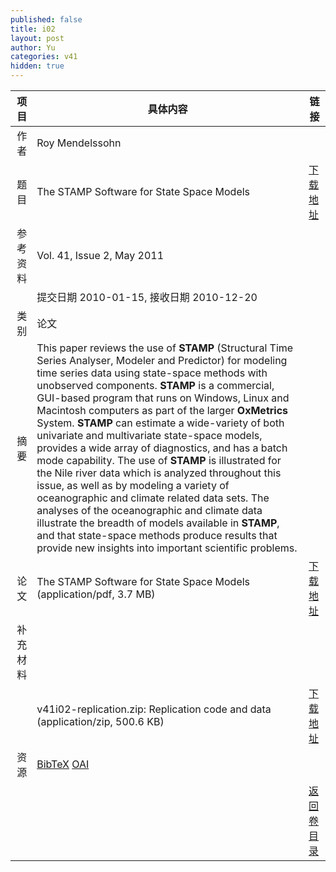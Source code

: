 ```yaml
---
published: false
title: i02
layout: post
author: Yu
categories: v41
hidden: true
---
```


| 项目 | 具体内容 | 链接 |
|---:|---|---|
| 作者 | Roy Mendelssohn| |
| 题目 |The STAMP Software for State Space Models | [下载地址](http://www.jstatsoft.org/v41/i02/paper) |
| 参考资料 |Vol. 41, Issue 2, May 2011 | |
| | 提交日期 2010-01-15, 接收日期 2010-12-20| | 
| 类别 | 论文| |
| 摘要 | This paper reviews the use of <b>STAMP</b> (Structural Time Series Analyser, Modeler and Predictor) for modeling time series data using state-space methods with unobserved components. <b>STAMP</b> is a commercial, GUI-based program that runs on Windows, Linux and Macintosh computers as part of the larger <b>OxMetrics</b> System. <b>STAMP</b> can estimate a wide-variety of both univariate and multivariate state-space models, provides a wide array of diagnostics, and has a batch mode capability. The use of <b>STAMP</b> is illustrated for the Nile river data which is analyzed throughout this issue, as well as by modeling a variety of oceanographic and climate related data sets. The analyses of the oceanographic and climate data illustrate the breadth of models available in <b>STAMP</b>, and that state-space methods produce results that provide new insights into important scientific problems.| |
| 论文 | The STAMP Software for State Space Models  (application/pdf, 3.7 MB)| [下载地址](http://www.jstatsoft.org/v41/i02/paper) |
| 补充材料 | | |
| |v41i02-replication.zip: Replication code and data  (application/zip, 500.6 KB)|  [下载地址](http://www.jstatsoft.org/v41/i02/supp/1) |
| 资源 | [BibTeX](http://www.jstatsoft.org/v41/i02/bibtex) [OAI](http://www.jstatsoft.org/oai?verb=GetRecord&identifier=oai.jstatsoft/v41/i02&prefix=oai_dc)| |
| |  | [返回卷目录]({{site.baseurl}}/volume/v41.html) |